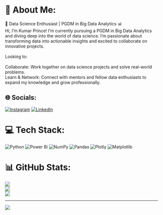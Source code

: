 # 💫 About Me:
🚀 Data Science Enthusiast | PGDM in Big Data Analytics 📊<br>Hi, I’m Kumar Prince! I’m currently pursuing a PGDM in Big Data Analytics and diving deep into the world of data science. I’m passionate about transforming data into actionable insights and excited to collaborate on innovative projects.<br><br>Looking to:<br><br>Collaborate: Work together on data science projects and solve real-world problems.<br>Learn & Network: Connect with mentors and fellow data enthusiasts to expand my knowledge and grow professionally.


## 🌐 Socials:
[![Instagram](https://img.shields.io/badge/Instagram-%23E4405F.svg?logo=Instagram&logoColor=white)](https://instagram.com/https://www.instagram.com/iamprinceshxrma/) [![LinkedIn](https://img.shields.io/badge/LinkedIn-%230077B5.svg?logo=linkedin&logoColor=white)](https://linkedin.com/in/https://www.linkedin.com/in/kumar-prince-21a92526a/) 

# 💻 Tech Stack:
![Python](https://img.shields.io/badge/python-3670A0?style=for-the-badge&logo=python&logoColor=ffdd54) ![Power Bi](https://img.shields.io/badge/power_bi-F2C811?style=for-the-badge&logo=powerbi&logoColor=black) ![NumPy](https://img.shields.io/badge/numpy-%23013243.svg?style=for-the-badge&logo=numpy&logoColor=white) ![Pandas](https://img.shields.io/badge/pandas-%23150458.svg?style=for-the-badge&logo=pandas&logoColor=white) ![Plotly](https://img.shields.io/badge/Plotly-%233F4F75.svg?style=for-the-badge&logo=plotly&logoColor=white) ![Matplotlib](https://img.shields.io/badge/Matplotlib-%23ffffff.svg?style=for-the-badge&logo=Matplotlib&logoColor=black)
# 📊 GitHub Stats:
![](https://github-readme-stats.vercel.app/api?username=princetapariya&theme=dark&hide_border=false&include_all_commits=false&count_private=false)<br/>
![](https://github-readme-streak-stats.herokuapp.com/?user=princetapariya&theme=dark&hide_border=false)<br/>
![](https://github-readme-stats.vercel.app/api/top-langs/?username=princetapariya&theme=dark&hide_border=false&include_all_commits=false&count_private=false&layout=compact)

---
[![](https://visitcount.itsvg.in/api?id=princetapariya&icon=0&color=0)](https://visitcount.itsvg.in)

<!-- Proudly created with GPRM ( https://gprm.itsvg.in ) -->
